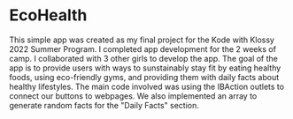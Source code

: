 # EcoHealth
This simple app was created as my final project for the Kode with Klossy 2022 Summer Program. I completed app development for the 2 weeks of camp. I collaborated with 3 other girls to develop the app. 
The goal of the app is to provide users with ways to sunstainably stay fit by eating healthy foods, using eco-friendly gyms, and providing them with daily facts about healthy lifestyles. 
The main code involved was using the IBAction outlets to connect our buttons to webpages. We also implemented an array to generate random facts for the "Daily Facts" section. 
